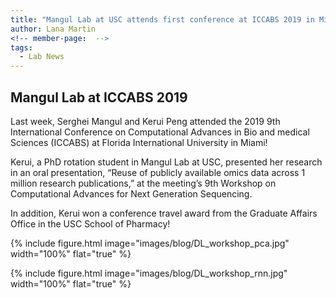 ```yaml
---
title: "Mangul Lab at USC attends first conference at ICCABS 2019 in Miami"
author: Lana Martin
<!-- member-page:  -->
tags:
  - Lab News
---
```


## Mangul Lab at ICCABS 2019

Last week, Serghei Mangul and Kerui Peng attended the 2019 9th International Conference on Computational Advances in Bio and medical Sciences (ICCABS) at Florida International University in Miami!

Kerui, a PhD rotation student in Mangul Lab at USC, presented her research in an oral presentation, “Reuse of publicly available omics data across 1 million research publications,” at the meeting’s 9th Workshop on Computational Advances for Next Generation Sequencing.

In addition, Kerui won a conference travel award from the Graduate Affairs Office in the USC School of Pharmacy!

{%
  include figure.html
  image="images/blog/DL_workshop_pca.jpg"
  width="100%"
  flat="true"
%}

{%
  include figure.html
  image="images/blog/DL_workshop_rnn.jpg"
  width="100%"
  flat="true"
%}
